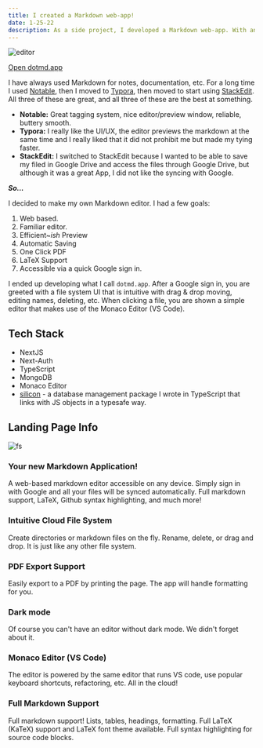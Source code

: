 ```yaml
---
title: I created a Markdown web-app!
date: 1-25-22
description: As a side project, I developed a Markdown web-app. With an accessible cloud file-storage, VS code editor, and much more.
---
```


![editor](/dotmd/editor.png)

[Open dotmd.app](https://dotmd.app)


I have always used Markdown for notes, documentation, etc. For a long time I used [Notable](https://notable.app/), then
I moved to [Typora](https://typora.io/), then moved to start using [StackEdit](https://stackedit.io/). All three
of these are great, and all three of these are the best at something.

* **Notable:** Great tagging system, nice editor/preview window, reliable, buttery smooth.
* **Typora:** I really like the UI/UX, the editor previews the markdown at the same time and I really liked that it did
not prohibit me but made my tying faster.
* **StackEdit:** I switched to StackEdit because I wanted to be able to save my filed in Google Drive and access the
files through Google Drive, but although it was a great App, I did not like the syncing with Google.

***So...***

I decided to make my own Markdown editor. I had a few goals:
1. Web based.
2. Familiar editor.
3. Efficient~*ish* Preview
4. Automatic Saving
5. One Click PDF
6. LaTeX Support
7. Accessible via a quick Google sign in.

I ended up developing what I call `dotmd.app`. After a Google sign in, you are greeted with a file system UI that is 
intuitive with drag & drop moving, editing names, deleting, etc. When clicking a file, you are shown a simple editor 
that makes use of the Monaco Editor (VS Code).

## Tech Stack
* NextJS
* Next-Auth
* TypeScript
* MongoDB
* Monaco Editor
* [silicon](https://github.com/element-ts/silicon/wiki) - a database management package I wrote in TypeScript that
links with JS objects in a typesafe way.

## Landing Page Info

![fs](/dotmd/fs.png)

### Your new Markdown Application!
A web-based markdown editor accessible on any device. Simply sign in with Google and all your files will be synced
automatically. Full markdown support, LaTeX, Github syntax highlighting, and much more!

### Intuitive Cloud File System
Create directories or markdown files on the fly. Rename, delete, or drag and drop. It is just like any other
file system.

### PDF Export Support
Easily export to a PDF by printing the page. The app will handle formatting for you.

### Dark mode
Of course you can't have an editor without dark mode. We didn't forget about it.

### Monaco Editor (VS Code)
The editor is powered by the same editor that runs VS code, use popular keyboard shortcuts, refactoring, etc.
All in the cloud!

### Full Markdown Support
Full markdown support! Lists, tables, headings, formatting. Full LaTeX (KaTeX) support and LaTeX font theme
available. Full syntax highlighting for source code blocks.
